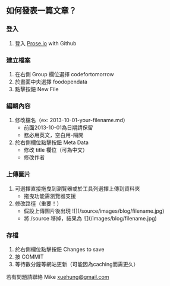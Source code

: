 ## 如何發表一篇文章？

### 登入
1. 登入 [Prose.io](http://prose.io) with Github

### 建立檔案
1. 在右側 Group 欄位選擇 codefortomorrow
2. 於畫面中央選擇 foodopendata
3. 點擊按鈕 New File


### 編輯內容
1. 修改檔名（ex: 2013-10-01-your-filename.md）
	- 前面2013-10-01為日期請保留
	- 務必用英文，空白用-隔開
2. 於右側欄位點擊按鈕 Meta Data
	- 修改 title 欄位（可為中文）
	- 修改作者

### 上傳圖片
1. 可選擇直接拖曳到瀏覽器或於工具列選擇上傳到資料夾
	- 拖曳功能需瀏覽器支援
2. 修改路徑（重要！）
	- 假設上傳圖片後出現 \!\[\]\(/source/images/blog/filename.jpg\)
	- 將 /source 移掉，結果為 \!\[\]\(/images/blog/filename.jpg\)

### 存檔
1. 於右側欄位點擊按鈕 Changes to save
2. 按 COMMIT
3. 等待數分鐘等網站更新（可能因為caching而需更久）

若有問題請聯絡 Mike xuehung@gmail.com
